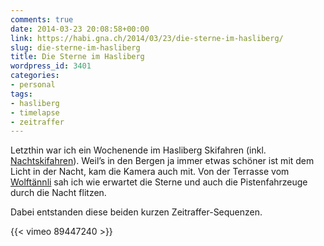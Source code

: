 ```yaml
---
comments: true
date: 2014-03-23 20:08:58+00:00
link: https://habi.gna.ch/2014/03/23/die-sterne-im-hasliberg/
slug: die-sterne-im-hasliberg
title: Die Sterne im Hasliberg
wordpress_id: 3401
categories:
- personal
tags:
- hasliberg
- timelapse
- zeitraffer
---
```


Letzthin war ich ein Wochenende im Hasliberg Skifahren (inkl. [Nachtskifahren](http://runkeeper.com/user/davidhaberthuer/activity/315005242?&tripIdBase36=57jnlm)).
Weil’s in den Bergen ja immer etwas schöner ist mit dem Licht in der Nacht, kam die Kamera auch mit.
Von der Terrasse vom [Wolftännli](http://www.wolftaennli.ch/) sah ich wie erwartet die Sterne und auch die Pistenfahrzeuge durch die Nacht flitzen.

Dabei entstanden diese beiden kurzen Zeitraffer-Sequenzen.

{{< vimeo 89447240 >}}
